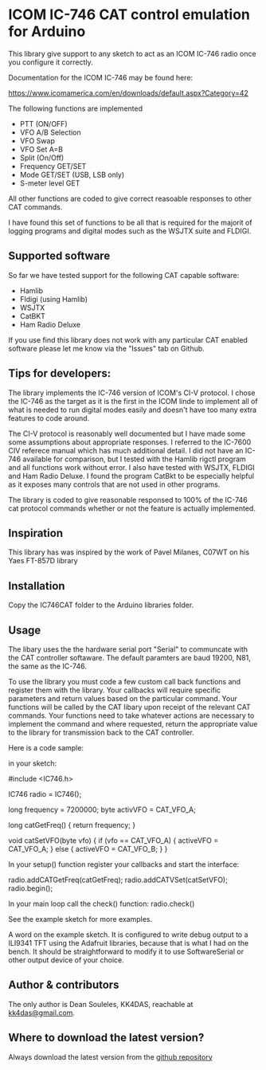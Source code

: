 # ICOM IC-746 CAT control emulation for Arduino #

This library give support to any sketch to act as an ICOM IC-746 radio once you configure it correctly.

Documentation for the ICOM IC-746 may be found here:

https://www.icomamerica.com/en/downloads/default.aspx?Category=42 

The following functions are implemented
* PTT (ON/OFF)
* VFO A/B Selection
* VFO Swap
* VFO Set A=B
* Split (On/Off)
* Frequency GET/SET
* Mode GET/SET (USB, LSB only)
* S-meter level GET

All other functions are coded to give correct reasoable responses to other CAT commands.

I have found this set of functions to be all that is required for the majorit of logging programs and digital modes such as the WSJTX suite and FLDIGI.


## Supported software ##

So far we have tested support for the following CAT capable software:

* Hamlib
* Fldigi (using Hamlib)
* WSJTX
* CatBKT
* Ham Radio Deluxe

If you use find this library does not work with any particular CAT enabled software please let me know via the "Issues" tab on Github.

## Tips for developers: ##

The library implements the IC-746 version of ICOM's CI-V protocol.  I chose the IC-746 as the target as it is the first in the ICOM linde to implement all of what is needed to run digital modes easily and doesn't have too many extra features to code around.

The CI-V protocol is reasonably well documented but I have made some  some assumptions about appropriate responses. I referred to the IC-7600 CIV referece manual which has much additional detail. I did not have an IC-746 available for comparison, but I tested with the Hamlib rigctl program and all functions work without error.  I also have tested with WSJTX, FLDIGI and Ham Radio Deluxe. I found the program CatBkt to be especially helpful as it exposes many controls that are not used in other programs.  

The library is coded to give reasonable responsed to 100% of the IC-746 cat protocol commands whether or not the feature is actually implemented.

## Inspiration ##

This library has was inspired by the work of Pavel Milanes, C07WT on his Yaes FT-857D library

## Installation ##

Copy the IC746CAT folder to the Arduino libraries folder.

## Usage ##

The libary uses the the hardware serial port "Serial" to communcate with the CAT controller softaware.  The default paramters are baud 19200, N81, the same as the IC-746.

To use the library you must code a few custom call back functions and register them with the library.  Your callbacks will require specific parameters and return values based on the particular command.  Your functions will be called by the CAT libary upon receipt of the relevant CAT commands.  Your functions need to take whatever actions are necessary to implement the command and where requested, return the appropriate value to the library for transmission back to the CAT controller.

Here is a code sample:

in your sketch:

#include <IC746.h>

IC746 radio = IC746();

long frequency = 7200000;
byte activVFO = CAT_VFO_A; 

long catGetFreq() {
  return frequency;
}

void catSetVFO(byte vfo) {
  if (vfo == CAT_VFO_A) {
    activeVFO = CAT_VFO_A;
  } else {
    activeVFO = CAT_VFO_B;
  }
}

In your setup() function register your callbacks and start the interface:

radio.addCATGetFreq(catGetFreq);
radio.addCATVSet(catSetVFO);
radio.begin();

In your main loop call the check() function:
radio.check()

See the example sketch for more examples.

A word on the example sketch.  It is configured to write debug output to a ILI9341 TFT using the Adafruit libraries, because that is what I had on the bench. It should be straightforward to modify it to use SoftwareSerial or other output device of your choice.

## Author & contributors ##

The only author is Dean Souleles, KK4DAS, reachable at kk4das@gmail.com.

## Where to download the latest version? ##

Always download the latest version from the [github repository](https://github.com/KK4DAS/IC746/)



